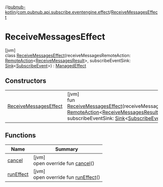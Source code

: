 //[pubnub-kotlin](../../../index.md)/[com.pubnub.api.subscribe.eventengine.effect](../index.md)/[ReceiveMessagesEffect](index.md)

# ReceiveMessagesEffect

[jvm]\
class [ReceiveMessagesEffect](index.md)(receiveMessagesRemoteAction: [RemoteAction](../../com.pubnub.api.endpoints.remoteaction/-remote-action/index.md)&lt;[ReceiveMessagesResult](../-receive-messages-result/index.md)&gt;, subscribeEventSink: [Sink](../../com.pubnub.api.eventengine/-sink/index.md)&lt;[SubscribeEvent](../../com.pubnub.api.subscribe.eventengine.event/-subscribe-event/index.md)&gt;) : [ManagedEffect](../../com.pubnub.api.eventengine/-managed-effect/index.md)

## Constructors

| | |
|---|---|
| [ReceiveMessagesEffect](-receive-messages-effect.md) | [jvm]<br>fun [ReceiveMessagesEffect](-receive-messages-effect.md)(receiveMessagesRemoteAction: [RemoteAction](../../com.pubnub.api.endpoints.remoteaction/-remote-action/index.md)&lt;[ReceiveMessagesResult](../-receive-messages-result/index.md)&gt;, subscribeEventSink: [Sink](../../com.pubnub.api.eventengine/-sink/index.md)&lt;[SubscribeEvent](../../com.pubnub.api.subscribe.eventengine.event/-subscribe-event/index.md)&gt;) |

## Functions

| Name | Summary |
|---|---|
| [cancel](cancel.md) | [jvm]<br>open override fun [cancel](cancel.md)() |
| [runEffect](run-effect.md) | [jvm]<br>open override fun [runEffect](run-effect.md)() |
